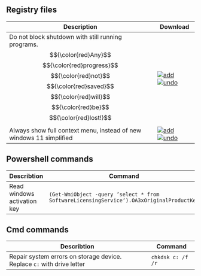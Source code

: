 ## Registry files
| Description  | Download |
| - | - |
| Do not block shutdown with still running programs. $${\color{red}Any}$$ $${\color{red}progress}$$ $${\color{red}not}$$ $${\color{red}saved}$$ $${\color{red}will}$$ $${\color{red}be}$$ $${\color{red}lost!}$$ | [![add](https://img.shields.io/badge/File%20to-install-blue)](https://raw.githubusercontent.com/AlparDuman/windows-tweaks-collection/main/add%20autoEndTask.reg) [![undo](https://img.shields.io/badge/File%20to-undo-red)](https://raw.githubusercontent.com/AlparDuman/windows-tweaks-collection/main/del%20autoEndTask.reg) |
| Always show full context menu, instead of new windows 11 simplified | [![add](https://img.shields.io/badge/File%20to-install-blue)](https://raw.githubusercontent.com/AlparDuman/windows-tweaks-collection/main/add%20oldMenu.reg) [![undo](https://img.shields.io/badge/File%20to-undo-red)](https://raw.githubusercontent.com/AlparDuman/windows-tweaks-collection/main/del%20oldMenu.reg) |
## Powershell commands
| Describtion  | Command |
| - | - |
| Read windows activation key | `(Get-WmiObject -query ’select * from SoftwareLicensingService‘).OA3xOriginalProductKey` |
## Cmd commands
| Describtion  | Command |
| - | - |
| Repair system errors on storage device. Replace `c:` with drive letter | `chkdsk c: /f /r` |

